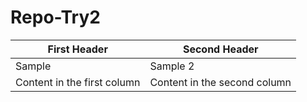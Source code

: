 # Repo-Try2
First Header | Second Header
------------ | -------------
Sample | Sample 2
Content in the first column | Content in the second column
